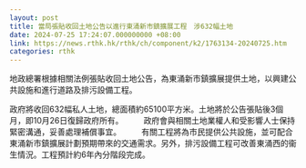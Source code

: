 ```yaml
---
layout: post
title: 當局張貼收回土地公告以進行東涌新市鎮擴展工程　涉632幅土地
date: 2024-07-25 17:24:07.000000000 +08:00
link: https://news.rthk.hk/rthk/ch/component/k2/1763134-20240725.htm
categories: rthk
---
```


地政總署根據相關法例張貼收回土地公告，為東涌新市鎮擴展提供土地，以興建公共設施和進行道路及排污設備工程。

政府將收回632幅私人土地，總面積約65100平方米。土地將於公告張貼後3個月，即10月26日復歸政府所有。
　　 
政府會與相關土地業權人和受影響人士保持緊密溝通，妥善處理補償事宜。
　　 
有關工程將為市民提供公共設施，並可配合東涌新市鎮擴展計劃預期帶來的交通需求。另外，排污設備工程可改善東涌西的衞生情況。工程預計約6年內分階段完成。
